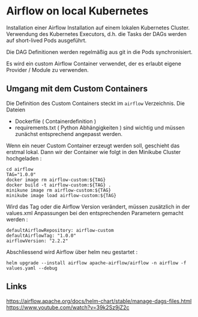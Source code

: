 # Airflow on local Kubernetes

Installation einer Airflow Installation auf einem lokalen
Kubernetes Cluster. Verwendung des Kubernetes Executors,
d.h. die Tasks der DAGs werden auf short-lived Pods ausgeführt.

Die DAG Definitionen werden regelmäßig aus git in die Pods synchronisiert.

Es wird ein custom Airflow Container verwendet, der es erlaubt eigene
Provider / Module zu verwenden.

## Umgang mit dem Custom Containers 

Die Definition des Custom Containers steckt im ```airflow``` Verzeichnis. Die Dateien 
* Dockerfile ( Containerdefinition )
* requirements.txt ( Python Abhängigkeiten )
sind wichtig und müssen zunächst entsprechend angepasst werden.

Wenn ein neuer Custom Container erzeugt werden soll, geschieht das erstmal lokal. Dann wir der Container wie folgt in den Minikube Cluster hochgeladen :
```
cd airflow
TAG="1.0.0"
docker image rm airflow-custom:${TAG}
docker build -t airflow-custom:${TAG} .
minikune image rm airflow-custom:${TAG}
minikube image load airflow-custom:${TAG}
```
Wird das Tag oder die Airflow Version verändert, müssen zusätzlich in der values.xml Anpassungen bei den entsprechenden Parametern gemacht werden :
```
defaultAirflowRepository: airflow-custom
defaultAirflowTag: "1.0.0"
airflowVersion: "2.2.2"
```
Abschliessend wird Airflow über helm neu gestartet :
```
helm upgrade --install airflow apache-airflow/airflow -n airflow -f values.yaml --debug
```


## Links

https://airflow.apache.org/docs/helm-chart/stable/manage-dags-files.html
https://www.youtube.com/watch?v=39k2Sz9jZ2c
